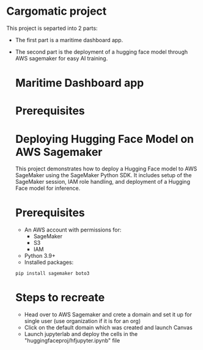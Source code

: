 # Cargomatic project

This project is separted into 2 parts:
- The first part is a maritime dashboard app. 

- The second part is the deployment of a hugging face model through AWS sagemaker for easy AI training. 


    # Maritime Dashboard app

    # Prerequisites


    # Deploying Hugging Face Model on AWS Sagemaker

    This project demonstrates how to deploy a Hugging Face model to AWS SageMaker using the SageMaker Python SDK.
    It includes setup of the SageMaker session, IAM role handling, and deployment of a Hugging Face model for inference.

    # Prerequisites

    - An AWS account with permissions for:
        - SageMaker
        - S3
        - IAM
    - Python 3.9+
    - Installed packages:

    ```
    pip install sagemaker boto3
    ```

    # Steps to recreate

    - Head over to AWS Sagemaker and crete a domain and set it up for single user (use organization if it is for an org)
    - Click on the default domain which was created and launch Canvas
    - Launch jupyterlab and deploy the cells in the "huggingfaceproj/hfjupyter.ipynb" file


